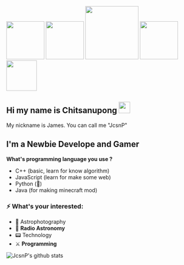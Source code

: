<p style="center">
    <img src="https://github.githubassets.com/images/mona-whisper.gif" width="100 px">
    <img src="https://rapidapi.com/blog/wp-content/uploads/2017/01/octocat.gif" width="100 px">
    <img src="https://i.pinimg.com/originals/76/fb/b4/76fbb42d1fb0d651275d3bac94812de8.gif" width="140 px">
    <img src="https://media.tenor.com/images/b60f2d8177b06816c855ec99fc1c52ca/tenor.gif" width="100 px">
    <img src="https://media.tenor.com/images/a9adda18a785b1cb85eec04517d99178/tenor.gif" width="80 px">
</ p>

## Hi my name is Chitsanupong <img src="https://raw.githubusercontent.com/MartinHeinz/MartinHeinz/master/wave.gif" width="30px">
My nickname is James. You can call me "JcsnP"
<br />

## I'm a Newbie Develope and Gamer

**What's programming language you use ?**
- C++ (basic, learn for know algorithm)
- JavaScript (learn for make some web)
- Python (🐍)
- Java (for making minecraft mod)
  
### ⚡ What's your interested:
- 🔭 Astrophotography
- 📡 **Radio Astronomy**
- 📟 Technology
- ⚔️ **Programming**

<!--🏆 Stat-->
![JcsnP's github stats](https://github-readme-stats.vercel.app/api?username=JcsnP&show_icons=true&theme=dark)

[twitter]: https://twitter.com/James_JcsnP 
[instagram]: https://www.instagram.com/jcsnp__photography/?hl=th
